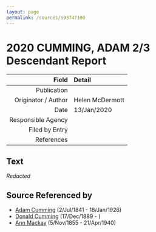 ```yaml
---
layout: page
permalink: /sources/s93747100
---
```


# 2020 CUMMING, ADAM 2/3 Descendant Report

Field | Detail
---:|:---
Publication | 
Originator / Author | Helen McDermott
Date | 13/Jan/2020
Responsible Agency | 
Filed by Entry | 
References | 

## Text

_Redacted_

## Source Referenced by

* [Adam Cumming](../people/@55409960@-adam-cumming-b1841-7-2-d1926-1-18.md) (2/Jul/1841 - 18/Jan/1926)
* [Donald Cumming](../people/@89853996@-donald-cumming-b1889-12-17-d.md) (17/Dec/1889 - )
* [Ann Mackay](../people/@74868546@-ann-mackay-b1855-11-5-d1940-4-21.md) (5/Nov/1855 - 21/Apr/1940)
